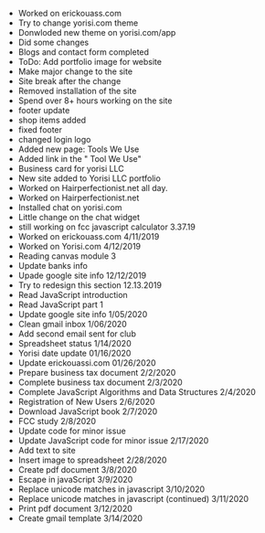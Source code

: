 - Worked on erickouass.com
- Try to change yorisi.com theme
- Donwloded new theme on yorisi.com/app
- Did some changes
- Blogs and contact form completed
- ToDo: Add portfolio image for website
-	Make major change to the site
- Site break after the change
-	Removed installation of the site
-	Spend over 8+ hours working on the site
-	footer update
-	shop items added
-	fixed footer
-	changed login logo
-	Added new page: Tools We Use
-	Added link in the " Tool We Use"
-	Business card for yorisi LLC
-	New site added to Yorisi LLC portfolio
-	Worked on Hairperfectionist.net all day.
-	Worked on Hairperfectionist.net 
-	Installed chat on yorisi.com
-	Little change on the chat widget
-	still working on fcc javascript calculator 3.37.19
-	Worked on erickouass.com 4/11/2019
- Worked on Yorisi.com 4/12/2019
-	Reading canvas module 3
-	Update banks info
-	Upade google site info 12/12/2019
-	Try to redesign this section 12.13.2019
-	Read JavaScript introduction 
-	Read JavaScript part 1
-	Update google site info 1/05/2020
-	Clean gmail inbox 1/06/2020
-	Add second email sent for club 
-	Spreadsheet status 1/14/2020
-	Yorisi date update 01/16/2020
-	Update erickouassi.com 01/26/2020
-	Prepare business tax document 2/2/2020
-	Complete business tax document 2/3/2020
-	Complete JavaScript Algorithms and Data Structures 2/4/2020
-	Registration of New Users 2/6/2020
-	Download JavaScript book 2/7/2020
-	FCC study 2/8/2020
- Update code for minor issue 
- Update JavaScript code for minor issue 2/17/2020
- Add text to site 
- Insert image to spreadsheet 2/28/2020
- Create pdf document 3/8/2020
- Escape in javaScript 3/9/2020
- Replace unicode matches in javascript 3/10/2020
- Replace unicode matches in javascript (continued) 3/11/2020
- Print pdf document 3/12/2020
- Create  gmail template 3/14/2020
